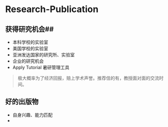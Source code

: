 # Research-Publication

## 获得研究机会##
- 本科学校的实验室
- 美国学校的实验室
- 亚洲发达国家的研究所、实验室
- 企业的研究机会
- Apply Tutorial 暑研管理工具

> 极大概率为了经济回报，赔上学术声誉。推荐信的有，教授面对面的交流时间。

## 好的出版物 ##
- 自身兴趣、能力匹配
- 
